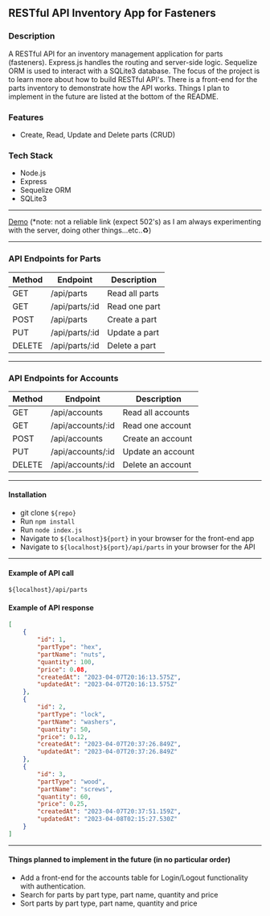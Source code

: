 ## RESTful API Inventory App for Fasteners

### Description

A RESTful API for an inventory management application for parts (fasteners). Express.js handles the routing and server-side logic. Sequelize ORM is used to interact with a SQLite3 database. 
The focus of the project is to learn more about how to build RESTful API's. There is a front-end for the parts inventory to demonstrate how the API works. Things I plan to implement in 
the future are listed at the bottom of the README.


### Features

-   Create, Read, Update and Delete parts (CRUD)

### Tech Stack

-   Node.js
-   Express
-   Sequelize ORM
-   SQLite3

---

[Demo](https://jimmy3.xyz) (*note: not a reliable link (expect 502's) as I am always experimenting with the server, doing other things...etc..♻)

---

### API Endpoints for Parts

| Method | Endpoint       | Description    |
| ------ | -------------- | -------------- |
| GET    | /api/parts     | Read all parts |
| GET    | /api/parts/:id | Read one part  |
| POST   | /api/parts     | Create a part  |
| PUT    | /api/parts/:id | Update a part  |
| DELETE | /api/parts/:id | Delete a part  |

---

### API Endpoints for Accounts

| Method | Endpoint          | Description       |
| ------ | ----------------- | ----------------- |
| GET    | /api/accounts     | Read all accounts |
| GET    | /api/accounts/:id | Read one account  |
| POST   | /api/accounts     | Create an account |
| PUT    | /api/accounts/:id | Update an account |
| DELETE | /api/accounts/:id | Delete an account |

---

#### Installation

-   git clone `${repo}`
-   Run `npm install`
-   Run `node index.js`
-   Navigate to `${localhost}${port}` in your browser for the front-end app
-   Navigate to `${localhost}${port}/api/parts` in your browser for the API

---

#### Example of API call

`${localhost}/api/parts`

#### Example of API response

```json
[
    {
        "id": 1,
        "partType": "hex",
        "partName": "nuts",
        "quantity": 100,
        "price": 0.08,
        "createdAt": "2023-04-07T20:16:13.575Z",
        "updatedAt": "2023-04-07T20:16:13.575Z"
    },
    {
        "id": 2,
        "partType": "lock",
        "partName": "washers",
        "quantity": 50,
        "price": 0.12,
        "createdAt": "2023-04-07T20:37:26.849Z",
        "updatedAt": "2023-04-07T20:37:26.849Z"
    },
    {
        "id": 3,
        "partType": "wood",
        "partName": "screws",
        "quantity": 60,
        "price": 0.25,
        "createdAt": "2023-04-07T20:37:51.159Z",
        "updatedAt": "2023-04-08T02:15:27.530Z"
    }
]
```

---

#### Things planned to implement in the future (in no particular order)

-   Add a front-end for the accounts table for Login/Logout functionality with authentication.
-   Search for parts by part type, part name, quantity and price
-   Sort parts by part type, part name, quantity and price
